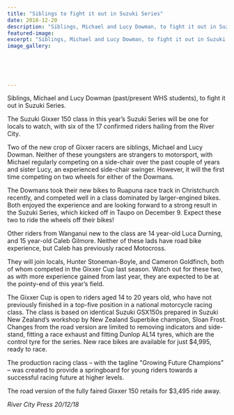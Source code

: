 ```yaml
---
title: "Siblings to fight it out in Suzuki Series"
date: 2018-12-20
description: "Siblings, Michael and Lucy Dowman, to fight it out in Suzuki Series..."
featured-image: 
excerpt: "Siblings, Michael and Lucy Dowman, to fight it out in Suzuki Series."
image_gallery:
    
    
    
    
    
---
```


<p><span>Siblings,&nbsp;<span>Michael and Lucy Dowman (past/present WHS students),</span> to fight it out in Suzuki Series.</span></p>
<p><span>The Suzuki Gixxer 150 class in this year&rsquo;s Suzuki Series will be one for locals to watch, with six of the 17 confirmed riders hailing from the River City.</span></p>
<p><span>Two of the new crop of Gixxer racers are siblings, Michael and Lucy Dowman. Neither of these youngsters are strangers to motorsport, with Michael regularly competing on a side-chair over the past coupl</span><span class="text_exposed_show">e of years and sister Lucy, an experienced side-chair swinger. However, it will the first time competing on two wheels for either of the Dowmans.<br /></span></p>
<p><span class="text_exposed_show">The Dowmans took their new bikes to Ruapuna race track in Christchurch recently, and competed well in a class dominated by larger-engined bikes. Both enjoyed the experience and are looking forward to a strong result in the Suzuki Series, which kicked off in Taupo on December 9. Expect these two to ride the wheels off their bikes!<br /></span></p>
<p><span class="text_exposed_show">Other riders from Wanganui new to the class are 14 year-old Luca Durning, and 15 year-old Caleb Gilmore. Neither of these lads have road bike experience, but Caleb has previously raced Motocross.<br /></span></p>
<p><span class="text_exposed_show">They will join locals, Hunter Stoneman-Boyle, and Cameron Goldfinch, both of whom competed in the Gixxer Cup last season. Watch out for these two, as with more experience gained from last year, they are expected to be at the pointy-end of this year&rsquo;s field.&nbsp;<br /></span></p>
<p><span class="text_exposed_show">The Gixxer Cup is open to riders aged 14 to 20 years old, who have not previously finished in a top-five position in a national motorcycle racing class. The class is based on identical Suzuki GSX150s prepared in Suzuki New Zealand&rsquo;s workshop by New Zealand Superbike champion, Sloan Frost. Changes from the road version are limited to removing indicators and side-stand, fitting a race exhaust and fitting Dunlop AL14 tyres, which are the control tyre for the series. New race bikes are available for just $4,995, ready to race.<br /></span></p>
<p><span class="text_exposed_show">The production racing class &ndash; with the tagline "Growing Future Champions" &ndash; was created to provide a springboard for young riders towards a successful racing future at higher levels.</span></p>
<p><span class="text_exposed_show">The road version of the fully faired Gixxer 150 retails for $3,495 ride away.</span></p>
<p><em><span class="text_exposed_show">River City Press 20/12/18</span></em></p>


